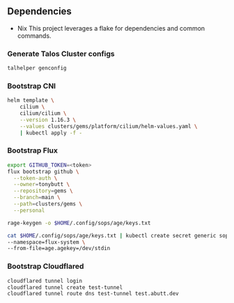 ## Dependencies
- Nix
This project leverages a flake for dependencies and common commands.
### Generate Talos Cluster configs
```sh
talhelper genconfig
```
### Bootstrap CNI
```sh
helm template \
    cilium \
    cilium/cilium \
    --version 1.16.3 \
    --values clusters/gems/platform/cilium/helm-values.yaml \
    | kubectl apply -f -
```

### Bootstrap Flux
```sh
export GITHUB_TOKEN=<token>
flux bootstrap github \
  --token-auth \
  --owner=tonybutt \
  --repository=gems \
  --branch=main \
  --path=clusters/gems \
  --personal
```

```sh
rage-keygen -o $HOME/.config/sops/age/keys.txt
```

```sh
cat $HOME/.config/sops/age/keys.txt | kubectl create secret generic sops-age \
--namespace=flux-system \
--from-file=age.agekey=/dev/stdin
```

### Bootstrap Cloudflared
```sh
cloudflared tunnel login
cloudflared tunnel create test-tunnel
cloudflared tunnel route dns test-tunnel test.abutt.dev
```